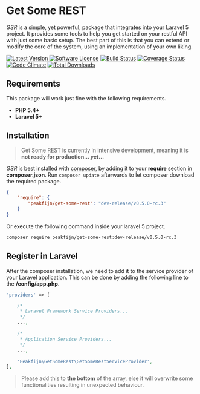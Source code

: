 # Get Some REST
_GSR_ is a simple, yet powerful, package that integrates into your Laravel 5 project.
It provides some tools to help you get started on your restful API with just some basic setup.
The best part of this is that you can extend or modify the core of the system, using an implementation of your own liking.

[![Latest Version](https://img.shields.io/packagist/v/peakfijn/get-some-rest.svg?style=flat-square)](https://packagist.org/packages/peakfijn/get-some-rest)
[![Software License](https://img.shields.io/badge/license-MIT-brightgreen.svg?style=flat-square)](LICENSE)
[![Build Status](https://img.shields.io/travis/Peakfijn/get-some-rest.svg?style=flat-square)](https://travis-ci.org/Peakfijn/get-some-rest)
[![Coverage Status](https://img.shields.io/coveralls/Peakfijn/get-some-rest.svg?style=flat-square)](https://coveralls.io/r/Peakfijn/get-some-rest)
[![Code Climate](https://img.shields.io/codeclimate/github/Peakfijn/get-some-rest.svg?style=flat-square)](https://codeclimate.com/github/Peakfijn/get-some-rest)
[![Total Downloads](https://img.shields.io/packagist/dt/peakfijn/get-some-rest.svg?style=flat-square)](https://packagist.org/packages/peakfijn/get-some-rest)

## Requirements
This package will work just fine with the following requirements.

- **PHP 5.4+**
- **Laravel 5+**

## Installation
> Get Some REST is currently in intensive development, meaning it is **not ready for production... _yet_...**

_GSR_ is best installed with [composer](https://getcomposer.org/), by adding it to your **require** section in **composer.json**. Run `composer update` afterwards to let composer download the required package.

```json
{
    "require": {
        "peakfijn/get-some-rest": "dev-release/v0.5.0-rc.3"
    }
}
```

Or execute the following command inside your laravel 5 project.

```sh
composer require peakfijn/get-some-rest:dev-release/v0.5.0-rc.3
```

## Register in Laravel
After the composer installation, we need to add it to the service provider of your Laravel application.
This can be done by adding the following line to the **/config/app.php**.

```php
'providers' => [

    /*
     * Laravel Framework Service Providers...
     */
    ...,

    /*
     * Application Service Providers...
     */
    ...,

    'Peakfijn\GetSomeRest\GetSomeRestServiceProvider',
],
```

> Please add this to **the bottom** of the array, else it will overwrite some functionalities resulting in unexpected behaviour.
